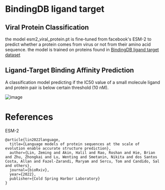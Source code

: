 # BindingDB ligand target

## Viral Protein Classification
the model esm2_viral_protein.pt is fine-tuned from facebook's ESM-2 to predict whether a protein comes from virus or not from their amino acid sequence. the model is trained on proteins found in <a href='https://library.ucsd.edu/dc/object/bb6496315b'>BindingDB ligand target dataset</a>

## Ligand-Target Binding Affinity Prediction
A classification model predicting if the IC50 value of a small molecule ligand and protein pair is below certain threshold (10 nM).

![image](https://github.com/warastra/ligand_target_prediction/assets/36398445/a3580417-a402-4c0c-9f07-4775a4777f12)


# References
ESM-2
```
@article{lin2022language,
  title={Language models of protein sequences at the scale of evolution enable accurate structure prediction},
  author={Lin, Zeming and Akin, Halil and Rao, Roshan and Hie, Brian and Zhu, Zhongkai and Lu, Wenting and Smetanin, Nikita and dos Santos Costa, Allan and Fazel-Zarandi, Maryam and Sercu, Tom and Candido, Sal and others},
  journal={bioRxiv},
  year={2022},
  publisher={Cold Spring Harbor Laboratory}
}
```
